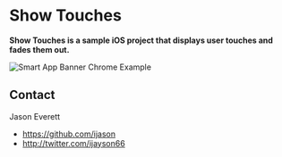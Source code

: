 Show Touches
=====================

**Show Touches is a sample iOS project that displays user touches and fades them out.**

![Smart App Banner Chrome Example](http://ijasoneverett.com/assets/img/ShowTouches.png)

## Contact

Jason Everett

- https://github.com/ijason
- http://twitter.com/ijayson66
